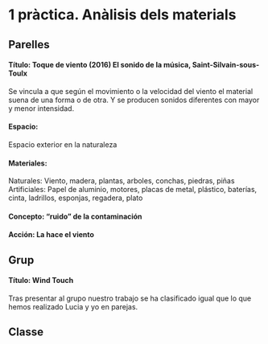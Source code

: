 # 1 pràctica. Anàlisis dels materials
## Parelles

#### Título: Toque de viento (2016) El sonido de la música, Saint-Silvain-sous-Toulx
Se vincula a que según el movimiento o la velocidad del viento el material suena de una forma o de otra. Y se producen sonidos diferentes con mayor y menor intensidad.

#### Espacio:
Espacio exterior en la naturaleza

#### Materiales:
Naturales: Viento, madera, plantas, arboles, conchas, piedras, piñas 
Artificiales: Papel de aluminio, motores, placas de metal, plástico, baterías, cinta, ladrillos, esponjas, regadera, plato

#### Concepto: “ruido” de la contaminación 

#### Acción: La hace el viento

## Grup
#### Título: Wind Touch
Tras presentar al grupo nuestro trabajo se ha clasificado igual que lo que hemos realizado Lucia y yo en parejas.

## Classe
